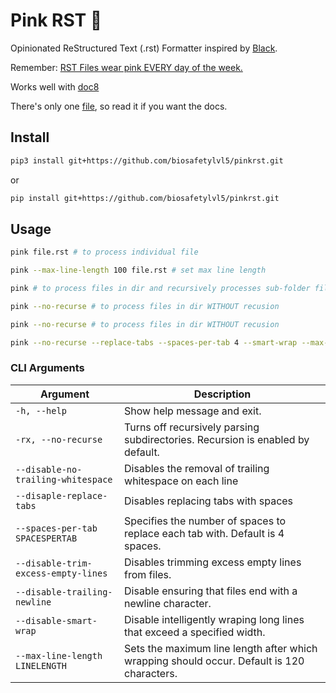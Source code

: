 # Pink RST 🩷
Opinionated ReStructured Text (.rst) Formatter inspired by [Black](https://github.com/psf/black). 

Remember: [RST Files wear pink EVERY day of the week.](https://www.youtube.com/watch?v=xBbOAVSBvpE)

Works well with [doc8](https://github.com/PyCQA/doc8)

There's only one [file](pinkrst/pinkrst.py), so read it if you want the docs.

## Install

``` bash
pip3 install git+https://github.com/biosafetylvl5/pinkrst.git
```

or

``` bash
pip install git+https://github.com/biosafetylvl5/pinkrst.git
```

## Usage

``` bash
pink file.rst # to process individual file
```

``` bash
pink --max-line-length 100 file.rst # set max line length
```

``` bash
pink # to process files in dir and recursively processes sub-folder files
```

``` bash
pink --no-recurse # to process files in dir WITHOUT recusion
```

``` bash
pink --no-recurse # to process files in dir WITHOUT recusion
```

``` bash
pink --no-recurse --replace-tabs --spaces-per-tab 4 --smart-wrap --max-line-length 100 directory/ # or go crazy, see next section
```

### CLI Arguments

| Argument                          | Description                                                               |
|-----------------------------------|---------------------------------------------------------------------------|
| `-h, --help`                      | Show help message and exit.                                               |
| `-rx, --no-recurse`               | Turns off recursively parsing subdirectories. Recursion is enabled by default. |
| `--disable-no-trailing-whitespace`| Disables the removal of trailing whitespace on each line                  |
| `--disaple-replace-tabs`          | Disables replacing tabs with spaces                                        |
| `--spaces-per-tab SPACESPERTAB`   | Specifies the number of spaces to replace each tab with. Default is 4 spaces. |
| `--disable-trim-excess-empty-lines` | Disables trimming excess empty lines from files.                        |
| `--disable-trailing-newline`      | Disable ensuring that files end with a newline character.                 |
| `--disable-smart-wrap`            | Disable intelligently wraping long lines that exceed a specified width.   |
| `--max-line-length LINELENGTH`    | Sets the maximum line length after which wrapping should occur. Default is 120 characters. |


